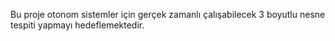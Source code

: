 Bu proje otonom sistemler için gerçek zamanlı çalışabilecek 3 boyutlu nesne tespiti yapmayı hedeflemektedir.
